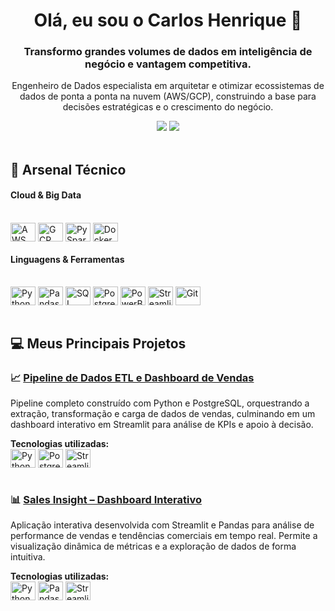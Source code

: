 <div align="center">
  <h1>Olá, eu sou o Carlos Henrique 👋</h1>
  <h3>Transformo grandes volumes de dados em inteligência de negócio e vantagem competitiva.</h3>
  <p>Engenheiro de Dados especialista em arquitetar e otimizar ecossistemas de dados de ponta a ponta na nuvem (AWS/GCP), construindo a base para decisões estratégicas e o crescimento do negócio.</p>
</div>

<div align="center">
  <a href="https://linkedin.com/in/carlos-henrique-2a0008378" target="_blank"><img src="https://img.shields.io/badge/-LinkedIn-%230077B5?style=for-the-badge&logo=linkedin&logoColor=white" target="_blank"></a>
  <a href="mailto:henrique999930@gmail.com"><img src="https://img.shields.io/badge/-Gmail-%23333?style=for-the-badge&logo=gmail&logoColor=white" target="_blank"></a>
</div>

<br>

## 🚀 Arsenal Técnico

#### Cloud & Big Data
<div style="display: inline_block"><br>
  <img align="center" alt="AWS" height="30" width="40" src="https://img.shields.io/badge/Amazon_AWS-232F3E?style=for-the-badge&logo=amazon-aws&logoColor=white">
  <img align="center" alt="GCP" height="30" width="40" src="https://img.shields.io/badge/Google_Cloud-4285F4?style=for-the-badge&logo=google-cloud&logoColor=white">
  <img align="center" alt="PySpark" height="30" width="40" src="https://img.shields.io/badge/PySpark-E25A1C?style=for-the-badge&logo=apache-spark&logoColor=white">
  <img align="center" alt="Docker" height="30" width="40" src="https://img.shields.io/badge/Docker-2496ED?style=for-the-badge&logo=docker&logoColor=white">
</div>

#### Linguagens & Ferramentas
<div style="display: inline_block"><br>
  <img align="center" alt="Python" height="30" width="40" src="https://img.shields.io/badge/Python-3776AB?style=for-the-badge&logo=python&logoColor=white">
  <img align="center" alt="Pandas" height="30" width="40" src="https://img.shields.io/badge/Pandas-150458?style=for-the-badge&logo=pandas&logoColor=white">
  <img align="center" alt="SQL" height="30" width="40" src="https://img.shields.io/badge/SQL-4479A1?style=for-the-badge&logo=sql&logoColor=white">
  <img align="center" alt="PostgreSQL" height="30" width="40" src="https://img.shields.io/badge/PostgreSQL-4169E1?style=for-the-badge&logo=postgresql&logoColor=white">
  <img align="center" alt="PowerBI" height="30" width="40" src="https://img.shields.io/badge/Power_BI-F2C811?style=for-the-badge&logo=power-bi&logoColor=white">
  <img align="center" alt="Streamlit" height="30" width="40" src="https://img.shields.io/badge/Streamlit-FF4B4B?style=for-the-badge&logo=streamlit&logoColor=white">
  <img align="center" alt="Git" height="30" width="40" src="https://img.shields.io/badge/GIT-E44C30?style=for-the-badge&logo=git&logoColor=white">
</div>

<br>

## 💻 Meus Principais Projetos

### 📈 [Pipeline de Dados ETL e Dashboard de Vendas](https://github.com/henrique999930-lgtm/pipeline-etl-vendas)
<p>Pipeline completo construído com Python e PostgreSQL, orquestrando a extração, transformação e carga de dados de vendas, culminando em um dashboard interativo em Streamlit para análise de KPIs e apoio à decisão.</p>
<strong>Tecnologias utilizadas:</strong>
<div>
  <img align="center" alt="Python" height="30" width="40" src="https://img.shields.io/badge/Python-3776AB?style=for-the-badge&logo=python&logoColor=white">
  <img align="center" alt="PostgreSQL" height="30" width="40" src="https://img.shields.io/badge/PostgreSQL-4169E1?style=for-the-badge&logo=postgresql&logoColor=white">
  <img align="center" alt="Streamlit" height="30" width="40" src="https://img.shields.io/badge/Streamlit-FF4B4B?style=for-the-badge&logo=streamlit&logoColor=white">
</div>

<br>

### 📊 [Sales Insight – Dashboard Interativo](https://github.com/henrique999930-lgtm/sales-insight)
<p>Aplicação interativa desenvolvida com Streamlit e Pandas para análise de performance de vendas e tendências comerciais em tempo real. Permite a visualização dinâmica de métricas e a exploração de dados de forma intuitiva.</p>
<strong>Tecnologias utilizadas:</strong>
<div>
  <img align="center" alt="Python" height="30" width="40" src="https://img.shields.io/badge/Python-3776AB?style=for-the-badge&logo=python&logoColor=white">
  <img align="center" alt="Pandas" height="30" width="40" src="https://img.shields.io/badge/Pandas-150458?style=for-the-badge&logo=pandas&logoColor=white">
  <img align="center" alt="Streamlit" height="30" width="40" src="https://img.shields.io/badge/Streamlit-FF4B4B?style=for-the-badge&logo=streamlit&logoColor=white">
</div>
